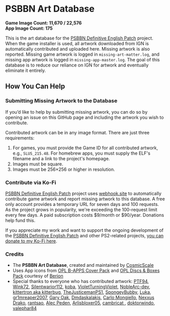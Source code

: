 # PSBBN Art Database  
**Game Image Count: 11,670 / 22,576**  
**App Image Count: 175**  

This is the art database for the [PSBBN Definitive English Patch](https://github.com/CosmicScale/PSBBN-Definitive-English-Patch) project. When the game installer is used, all artwork downloaded from IGN is automatically contributed and uploaded here. Missing artwork is also reported. Missing game artwork is logged in `missing-art-matter.log`, and missing app artwork is logged in `missing-app-master.log`. The goal of this database is to reduce our reliance on IGN for artwork and eventually eliminate it entirely.  

## How You Can Help  

### Submitting Missing Artwork to the Database  
If you’d like to help by submitting missing artwork, you can do so by opening an issue on this GitHub page and including the artwork you wish to contribute.  

Contributed artwork can be in any image format. There are just three requirements:  
1. For games, you must provide the Game ID for all contributed artwork, e.g., `SLUS_215.48`. For homebrew apps, you must supply the ELF's filename and a link to the project's homepage.
2. Images must be square.  
3. Images must be 256×256 or higher in resolution.  

### Contribute via Ko-Fi  
[PSBBN Definitive English Patch](https://github.com/CosmicScale/PSBBN-Definitive-English-Patch) project uses [webhook.site](https://webhook.site/) to automatically contribute game artwork and report missing artwork to this database. A free only account provides a temporary URL for seven days and 100 requests. As the project grows in popularity, we're exceeding the 100-request limit every few days. A paid subscription costs $9/month or $90/year. Donations help fund this.

If you appreciate my work and want to support the ongoing development of the [PSBBN Definitive English Patch](https://github.com/CosmicScale/PSBBN-Definitive-English-Patch) and other PS2-related projects, [you can donate to my Ko-Fi here](https://ko-fi.com/cosmicscale).

### Credits
- The **PSBBN Art Database**, created and maintained by [CosmicScale](https://github.com/CosmicScale)
- Uses App icons from [OPL B-APPS Cover Pack](https://www.psx-place.com/resources/opl-b-apps-cover-pack.1440/) and [OPL Discs & Boxes Pack](https://www.psx-place.com/resources/opl-discs-boxes-pack.1439/) courtesy of [Berion](https://www.psx-place.com/resources/authors/berion.1431/)
- Special thanks to everyone who has contributed artwork: [PTF94](https://github.com/PTF94), [Wink72](https://github.com/Wink72), [Silentwarior112](https://github.com/Silentwarior112), [koba](https://github.com/kobacat), [VioletTurningViolet](https://github.com/VioletTurningViolet), [NobleArc-dev](https://github.com/NobleArc-dev), [kittertron aka kitterbug](https://github.com/kittertron), [TheJusticemanPS1](https://github.com/TheJusticemanPS1), [SpongeyBubby](https://github.com/SpongeyBubby), [Luka](https://github.com/LukaUrushibara), [gr1mreaper2007](https://github.com/gr1mreaper2007), [Gary Oak](https://github.com/GaryOak420), [Dmdaskalakis](https://github.com/Dmdaskalakis), [Carlo Mongiello](https://github.com/carlocgc), [Nexxus Drako](https://github.com/Nexxus-Drako), [rantsao](https://github.com/rantsao), [Alec Peden](https://github.com/the8thsign), [Arlisbloxer05](https://github.com/Arlisbloxer05), [cambricat ](https://github.com/cambricat), [doktorwindo](https://github.com/doktorwindo), [valephar84](https://github.com/valephar84)